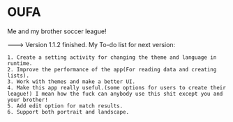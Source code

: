 # OUFA
Me and my brother soccer league!

---> Version 1.1.2 finished. My To-do list for next version:

	1. Create a setting activity for changing the theme and language in runtime.
	2. Improve the performance of the app(For reading data and creating lists).
	3. Work with themes and make a better UI.
	4. Make this app really useful.(some options for users to create their league!) I mean how the fuck can anybody use this shit except you and your brother!
	5. Add edit option for match results.
	6. Support both portrait and landscape.